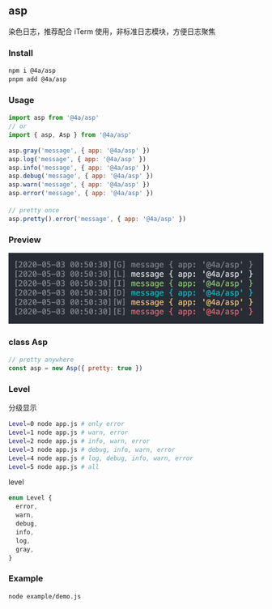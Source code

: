 ## asp

染色日志，推荐配合 iTerm 使用，非标准日志模块，方便日志聚焦

### Install

```sh
npm i @4a/asp
pnpm add @4a/asp
```

### Usage

```js
import asp from '@4a/asp'
// or
import { asp, Asp } from '@4a/asp'
```

```js
asp.gray('message', { app: '@4a/asp' })
asp.log('message', { app: '@4a/asp' })
asp.info('message', { app: '@4a/asp' })
asp.debug('message', { app: '@4a/asp' })
asp.warn('message', { app: '@4a/asp' })
asp.error('message', { app: '@4a/asp' })

// pretty once
asp.pretty().error('message', { app: '@4a/asp' })
```

### Preview

![@4a/asp:preview](preview.png)

### class Asp

```js
// pretty anywhere
const asp = new Asp({ pretty: true })
```

### Level

分级显示

```sh
Level=0 node app.js # only error
Level=1 node app.js # warn, error
Level=2 node app.js # info, warn, error
Level=3 node app.js # debug, info, warn, error
Level=4 node app.js # log, debug, info, warn, error
Level=5 node app.js # all
```

level

```ts
enum Level {
  error,
  warn,
  debug,
  info,
  log,
  gray,
}
```

### Example

```sh
node example/demo.js
```

